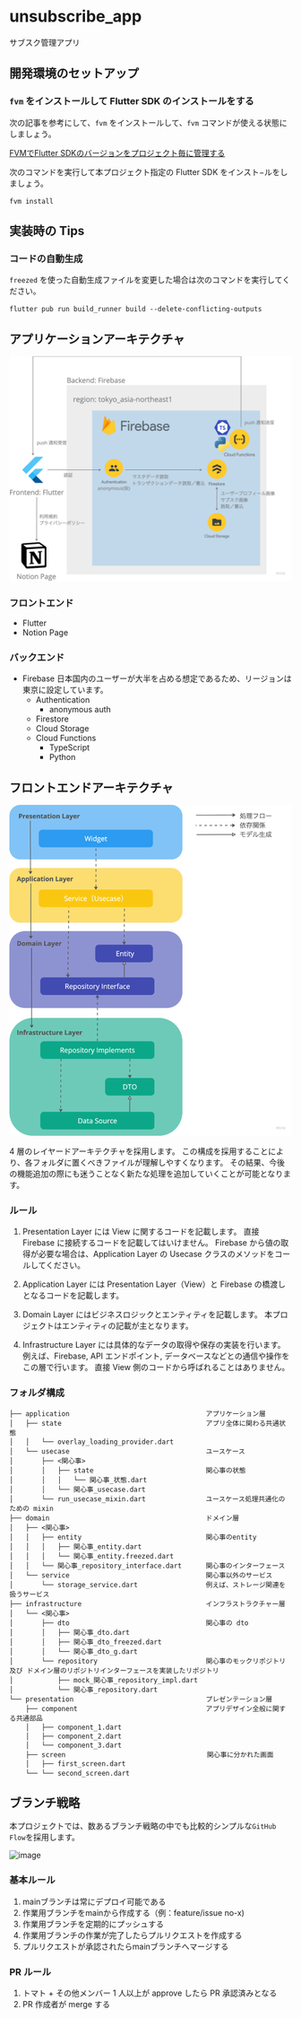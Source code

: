 # unsubscribe_app

サブスク管理アプリ

## 開発環境のセットアップ

### `fvm` をインストールして Flutter SDK のインストールをする

次の記事を参考にして、`fvm` をインストールして、`fvm` コマンドが使える状態にしましょう。

[FVMでFlutter SDKのバージョンをプロジェクト毎に管理する](https://zenn.dev/riscait/articles/flutter-version-management)

次のコマンドを実行して本プロジェクト指定の Flutter SDK をインスト−ルをしましょう。

```plane
fvm install
```

## 実装時の Tips

### コードの自動生成

`freezed` を使った自動生成ファイルを変更した場合は次のコマンドを実行してください。

```plane
flutter pub run build_runner build --delete-conflicting-outputs
```

## アプリケーションアーキテクチャ

![application-architecture](image/application-architecture.png)

### フロントエンド

- Flutter
- Notion Page

### バックエンド

- Firebase
日本国内のユーザーが大半を占める想定であるため、リージョンは東京に設定しています。
  - Authentication
    - anonymous auth
  - Firestore
  - Cloud Storage
  - Cloud Functions
    - TypeScript
    - Python

## フロントエンドアーキテクチャ

![frontend-architecture](image/frontend-architecture.png)

4 層のレイヤードアーキテクチャを採用します。
この構成を採用することにより、各フォルダに置くべきファイルが理解しやすくなります。
その結果、今後の機能追加の際にも迷うことなく新たな処理を追加していくことが可能となります。

### ルール

1. Presentation Layer には View に関するコードを記載します。
直接 Firebase に接続するコードを記載してはいけません。
Firebase から値の取得が必要な場合は、Application Layer の Usecase クラスのメソッドをコールしてください。

1. Application Layer には Presentation Layer（View）と Firebase の橋渡しとなるコードを記載します。

1. Domain Layer にはビジネスロジックとエンティティを記載します。
本プロジェクトはエンティティの記載が主となります。

1. Infrastructure Layer には具体的なデータの取得や保存の実装を行います。
例えば、Firebase, API エンドポイント, データベースなどとの通信や操作をこの層で行います。
直接 View 側のコードから呼ばれることはありません。

### フォルダ構成

```plane
├── application                                  アプリケーション層
│   ├── state                                    アプリ全体に関わる共通状態
│   │   └── overlay_loading_provider.dart
│   └── usecase                                  ユースケース
│       ├── <関心事>
│       │   ├── state                            関心事の状態
│       │   │   └── 関心事_状態.dart
│       │   └── 関心事_usecase.dart
│       └── run_usecase_mixin.dart               ユースケース処理共通化のための mixin
├── domain                                       ドメイン層
│   ├── <関心事>
│   │   ├── entity                               関心事のentity
│   │   │   ├── 関心事_entity.dart
│   │   │   └── 関心事_entity.freezed.dart
│   │   └── 関心事_repository_interface.dart      関心事のインターフェース
│   └── service                                  関心事以外のサービス
│       └── storage_service.dart                 例えば、ストレージ関連を扱うサービス
├── infrastructure                               インフラストラクチャー層
│   └── <関心事>
│       ├── dto                                  関心事の dto
│       │   ├── 関心事_dto.dart
│       │   ├── 関心事_dto_freezed.dart
│       │   └── 関心事_dto_g.dart
│       └── repository                           関心事のモックリポジトリ 及び ドメイン層のリポジトリインターフェースを実装したリポジトリ
│           ├── mock_関心事_repository_impl.dart
│           └── 関心事_repository.dart
└── presentation                                 プレゼンテーション層
    ├── component                                アプリデザイン全般に関する共通部品
    │   ├── component_1.dart
    │   ├── component_2.dart
    │   └── component_3.dart
    ├── screen　　　　　　　　　　　                 関心事に分かれた画面
    │   ├── first_screen.dart
    └── └── second_screen.dart　　　　　　　　　　　　　　　　　　　　　　
```

## ブランチ戦略

本プロジェクトでは、数あるブランチ戦略の中でも比較的シンプルな`GitHub Flow`を採用します。

![image](https://user-images.githubusercontent.com/39579511/221331442-e1a4f83f-4e5c-4e47-a1b2-34361ca4c785.png)

### 基本ルール

1. mainブランチは常にデプロイ可能である
1. 作業用ブランチをmainから作成する（例：feature/issue no-x)
1. 作業用ブランチを定期的にプッシュする
1. 作業用ブランチの作業が完了したらプルリクエストを作成する
1. プルリクエストが承認されたらmainブランチへマージする

### PR ルール

1. トマト + その他メンバー 1 人以上が approve したら PR 承認済みとなる
1. PR 作成者が merge する
